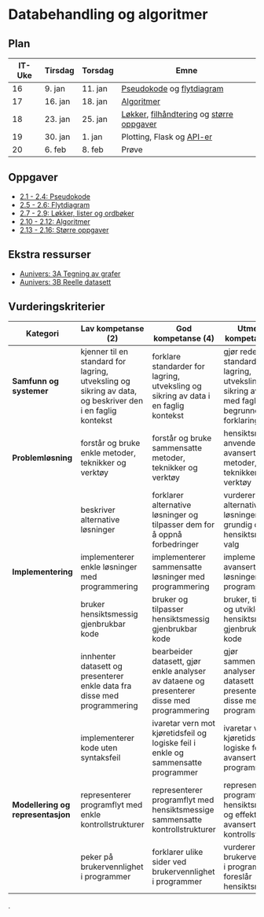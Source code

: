 # Databehandling og algoritmer

## Plan

| IT-Uke | Tirsdag | Torsdag | Emne                                                                                                                                                                                                |
| ------ | ------- | ------- | --------------------------------------------------------------------------------------------------------------------------------------------------------------------------------------------------- |
| 16     | 9. jan  | 11. jan | [Pseudokode](/databehandling-og-algoritmer/pseudokode) og [flytdiagram](/databehandling-og-algoritmer/flytdiagram)                                                                                  |
| 17     | 16. jan | 18. jan | [Algoritmer](/databehandling-og-algoritmer/algoritmer)                                                                                                                                              |
| 18     | 23. jan | 25. jan | [Løkker](/databehandling-og-algoritmer/lokker-lister-og-ordboker), [filhåndtering](/databehandling-og-algoritmer/filhandtering) og [større oppgaver](/databehandling-og-algoritmer/storre-oppgaver) |
| 19     | 30. jan | 1. jan  | Plotting, Flask og [API-er](/databehandling-og-algoritmer/api)                                                                                                                                      |
| 20     | 6. feb  | 8. feb  | Prøve                                                                                                                                                                                               |

## Oppgaver

- [2.1 - 2.4: Pseudokode](/databehandling-og-algoritmer/pseudokode#oppgaver)
- [2.5 - 2.6: Flytdiagram](/databehandling-og-algoritmer/flytdiagram#oppgaver)
- [2.7 - 2.9: Løkker, lister og ordbøker](/databehandling-og-algoritmer/lokker-lister-og-ordboker#oppgaver)
- [2.10 - 2.12: Algoritmer](/databehandling-og-algoritmer/algoritmer#oppgaver)
- [2.13 - 2.16: Større oppgaver](/databehandling-og-algoritmer/storre-oppgaver#oppgaver)

## Ekstra ressurser

- [Aunivers: 3A Tegning av grafer](https://innhold.aunivers.no/fagpakker/realfag/informasjonsteknologi-1-2/it-2/3-databehandling/3a-tegning-av-grafer?nof=1)
- [Aunivers: 3B Reelle datasett](https://innhold.aunivers.no/fagpakker/realfag/informasjonsteknologi-1-2/it-2/3-databehandling/3b-reelle-datasett)

## Vurderingskriterier

| Kategori                          | Lav kompetanse (2)                                                                                        | God kompetanse (4)                                                                         | Utmerket kompetanse (6)                                                                                      |
| --------------------------------- | --------------------------------------------------------------------------------------------------------- | ------------------------------------------------------------------------------------------ | ------------------------------------------------------------------------------------------------------------ |
| **Samfunn og systemer**           | kjenner til en standard for lagring, utveksling og sikring av data, og beskriver den i en faglig kontekst | forklare standarder for lagring, utveksling og sikring av data i en faglig kontekst        | gjør rede for standarder for lagring, utveksling og sikring av data med faglige begrunnelser og forklaringer |
| **Problemløsning**                | forstår og bruke enkle metoder, teknikker og verktøy                                                      | forstår og bruke sammensatte metoder, teknikker og verktøy                                 | hensiktsmessig anvende avanserte metoder, teknikker og verktøy                                               |
|                                   | beskriver alternative løsninger                                                                           | forklarer alternative løsninger og tilpasser dem for å oppnå forbedringer                  | vurderer alternative løsninger grundig og gjør hensiktsmessige valg                                          |
| **Implementering**                | implementerer enkle løsninger med programmering                                                           | implementerer sammensatte løsninger med programmering                                      | implementerer avanserte løsninger med programmering                                                          |
|                                   | bruker hensiktsmessig gjenbrukbar kode                                                                    | bruker og tilpasser hensiktsmessig gjenbrukbar kode                                        | bruker, tilpasser og utvikler hensiktsmessig gjenbrukbar kode                                                |
|                                   | innhenter datasett og presenterer enkle data fra disse med programmering                                  | bearbeider datasett, gjør enkle analyser av dataene og presenterer disse med programmering | gjør sammensatte analyser av datasett og presenterer disse med programmering                                 |
|                                   | implementerer kode uten syntaksfeil                                                                       | ivaretar vern mot kjøretidsfeil og logiske feil i enkle og sammensatte programmer          | ivaretar vern mot kjøretidsfeil og logiske feil i avanserte programmer                                       |
| **Modellering og representasjon** | representerer programflyt med enkle kontrollstrukturer                                                    | representerer programflyt med hensiktsmessige sammensatte kontrollstrukturer               | representerer programflyt med hensiktsmessige og effektive avanserte kontrollstrukturer                      |
|                                   | peker på brukervennlighet i programmer                                                                    | forklarer ulike sider ved brukervennlighet i programmer                                    | vurderer brukervennlighet i programmer og foreslår hensiktsmessige                                           |

.